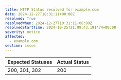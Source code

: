 ```yaml
---
title: HTTP Status resolved for example.com
date: 2024-12-27T10:31:11+00:00Z
resolved: True
resolvedWhen: 2024-12-27T10:31:11+00:00Z
resolvedStartTime: 2024-10-25T21:09:43.191474+00:00
severity: notice
affected:
  - example.com
section: issue
---
```


| Expected Statuses | Actual Status  |
|-------------------|----------------|
| 200, 301, 302 | 200 |
